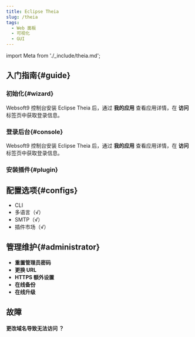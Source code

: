 ```yaml
---
title: Eclipse Theia
slug: /theia
tags:
  - Web 面板
  - 可视化
  - GUI
---
```


import Meta from './_include/theia.md';

<Meta name="meta" />

## 入门指南{#guide}

### 初始化{#wizard}

Websoft9 控制台安装 Eclipse Theia 后，通过 **我的应用** 查看应用详情，在 **访问** 标签页中获取登录信息。  

### 登录后台{#console}

Websoft9 控制台安装 Eclipse Theia 后，通过 **我的应用** 查看应用详情，在 **访问** 标签页中获取登录信息。  

### 安装插件{#plugin}

## 配置选项{#configs}

- CLI
- 多语言（√）
- SMTP（√）
- 插件市场（√）

## 管理维护{#administrator}

- **重置管理员密码**
- **更换 URL**
- **HTTPS 额外设置**
- **在线备份**
- **在线升级**

## 故障

#### 更改域名导致无法访问 ？